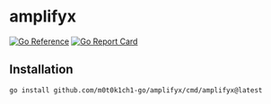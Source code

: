 # amplifyx

[![Go Reference](https://pkg.go.dev/badge/github.com/m0t0k1ch1-go/amplifyx.svg)](https://pkg.go.dev/github.com/m0t0k1ch1-go/amplifyx)
[![Go Report Card](https://goreportcard.com/badge/github.com/m0t0k1ch1-go/amplifyx)](https://goreportcard.com/report/github.com/m0t0k1ch1-go/amplifyx)

## Installation

```
go install github.com/m0t0k1ch1-go/amplifyx/cmd/amplifyx@latest
```
